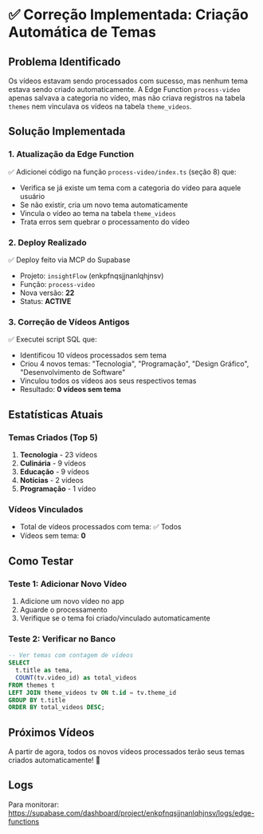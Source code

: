 # ✅ Correção Implementada: Criação Automática de Temas

## Problema Identificado
Os vídeos estavam sendo processados com sucesso, mas nenhum tema estava sendo criado automaticamente. A Edge Function `process-video` apenas salvava a categoria no vídeo, mas não criava registros na tabela `themes` nem vinculava os vídeos na tabela `theme_videos`.

## Solução Implementada

### 1. Atualização da Edge Function
✅ Adicionei código na função `process-video/index.ts` (seção 8) que:
- Verifica se já existe um tema com a categoria do vídeo para aquele usuário
- Se não existir, cria um novo tema automaticamente
- Vincula o vídeo ao tema na tabela `theme_videos`
- Trata erros sem quebrar o processamento do vídeo

### 2. Deploy Realizado
✅ Deploy feito via MCP do Supabase
- Projeto: `insightFlow` (enkpfnqsjjnanlqhjnsv)
- Função: `process-video`
- Nova versão: **22**
- Status: **ACTIVE**

### 3. Correção de Vídeos Antigos
✅ Executei script SQL que:
- Identificou 10 vídeos processados sem tema
- Criou 4 novos temas: "Tecnologia", "Programação", "Design Gráfico", "Desenvolvimento de Software"
- Vinculou todos os vídeos aos seus respectivos temas
- Resultado: **0 vídeos sem tema**

## Estatísticas Atuais

### Temas Criados (Top 5)
1. **Tecnologia** - 23 vídeos
2. **Culinária** - 9 vídeos
3. **Educação** - 9 vídeos
4. **Notícias** - 2 vídeos
5. **Programação** - 1 vídeo

### Vídeos Vinculados
- Total de vídeos processados com tema: ✅ Todos
- Vídeos sem tema: **0**

## Como Testar

### Teste 1: Adicionar Novo Vídeo
1. Adicione um novo vídeo no app
2. Aguarde o processamento
3. Verifique se o tema foi criado/vinculado automaticamente

### Teste 2: Verificar no Banco
```sql
-- Ver temas com contagem de vídeos
SELECT 
  t.title as tema,
  COUNT(tv.video_id) as total_videos
FROM themes t
LEFT JOIN theme_videos tv ON t.id = tv.theme_id
GROUP BY t.title
ORDER BY total_videos DESC;
```

## Próximos Vídeos
A partir de agora, todos os novos vídeos processados terão seus temas criados automaticamente! 🎉

## Logs
Para monitorar: https://supabase.com/dashboard/project/enkpfnqsjjnanlqhjnsv/logs/edge-functions
